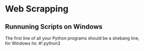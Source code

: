 Web Scrapping
===============================

Runnuning Scripts on Windows
--------
The first line of all your Python programs should be a shebang line,              
for Windows its: #! python3

